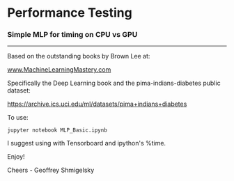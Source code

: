 # Performance Testing

### Simple MLP for timing on CPU vs GPU
---
Based on the outstanding books by Brown Lee at:

www.MachineLearningMastery.com

Specifically the Deep Learning book and the 
pima-indians-diabetes public dataset:

https://archive.ics.uci.edu/ml/datasets/pima+indians+diabetes

To use:

	jupyter notebook MLP_Basic.ipynb  
  

I suggest using with Tensorboard and ipython's %time.

Enjoy!

Cheers - Geoffrey Shmigelsky
